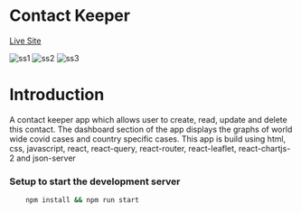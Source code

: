 # Contact Keeper

[Live Site](https://contacthubapp.netlify.app/ "Contact Keeper")

![ss1](https://github.com/SwastikSonkusare/Contact-Keeper/assets/59872341/f535579c-ed4d-400a-af2c-662a21c8bc4c)
![ss2](https://github.com/SwastikSonkusare/Contact-Keeper/assets/59872341/8f7d39c9-9e60-4d35-8ff1-93844a15dcf7)
![ss3](https://github.com/SwastikSonkusare/Contact-Keeper/assets/59872341/9acc3120-8723-432a-9e02-5d218a3d0c59)

# Introduction

A contact keeper app which allows user to create, read, update and delete this contact. The dashboard section of the app displays the graphs of world wide covid cases and country specific cases.
This app is build using html, css, javascript, react, react-query, react-router, react-leaflet, react-chartjs-2 and json-server

### Setup to start the development server

```bash
    npm install && npm run start
```
